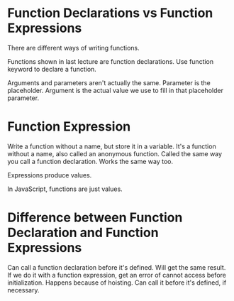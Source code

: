 # Function Declarations vs Function Expressions

There are different ways of writing functions.

Functions shown in last lecture are function declarations. Use function keyword to declare a function.

Arguments and parameters aren't actually the same. Parameter is the placeholder. Argument is the actual value we use to fill in that placeholder parameter.

# Function Expression

Write a function without a name, but store it in a variable. It's a function without a name, also called an anonymous function. Called the same way you call a function declaration. Works the same way too.

Expressions produce values.

In JavaScript, functions are just values.

# Difference between Function Declaration and Function Expressions

Can call a function declaration before it's defined. Will get the same result. If we do it with a function expression, get an error of cannot access before initialization. Happens because of hoisting. Can call it before it's defined, if necessary.
